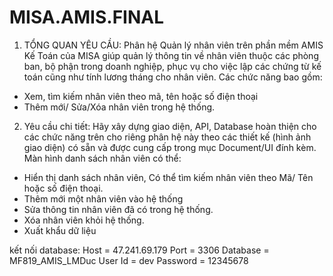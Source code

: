 # MISA.AMIS.FINAL
1. TỔNG QUAN YÊU CẦU:
Phân hệ Quản lý nhân viên trên phần mềm AMIS Kế Toán của MISA giúp quản lý
thông tin về nhân viên thuộc các phòng ban, bộ phận trong doanh nghiệp, phục vụ
cho việc lập các chứng từ kế toán cũng như tính lương tháng cho nhân viên. Các chức
năng bao gồm:
- Xem, tìm kiếm nhân viên theo mã, tên hoặc số điện thoại
- Thêm mới/ Sửa/Xóa nhân viên trong hệ thống.
2. Yêu cầu chi tiết:
Hãy xây dựng giao diện, API, Database hoàn thiện cho các chức năng trên cho riêng
phân hệ này theo các thiết kế (hình ảnh giao diện) có sẵn và được cung cấp trong
mục Document/UI đính kèm.
Màn hình danh sách nhân viên có thể:
- Hiển thị danh sách nhân viên, Có thể tìm kiếm nhân viên theo Mã/ Tên hoặc số
điện thoại.
- Thêm mới một nhân viên vào hệ thống
- Sửa thông tin nhân viên đã có trong hệ thống.
- Xóa nhân viên khỏi hệ thống.
- Xuất khẩu dữ liệu

kết nối database:
Host = 47.241.69.179
Port = 3306
Database = MF819_AMIS_LMDuc
User Id = dev
Password = 12345678
